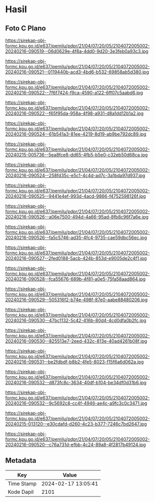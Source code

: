 # Hasil

## Foto C Plano

https://sirekap-obj-formc.kpu.go.id/e637/pemilu/pdpr/21/04/07/20/05/2104072005002-20240216-090519--06d0629e-4f8a-4dd0-9d20-3e3feb0a93c3.jpg

https://sirekap-obj-formc.kpu.go.id/e637/pemilu/pdpr/21/04/07/20/05/2104072005002-20240216-090521--0119440b-acd3-4bd6-b532-69858ab5d380.jpg

https://sirekap-obj-formc.kpu.go.id/e637/pemilu/pdpr/21/04/07/20/05/2104072005002-20240216-090522--7f6f7424-f9ca-4590-a122-6ff07c5aabd6.jpg

https://sirekap-obj-formc.kpu.go.id/e637/pemilu/pdpr/21/04/07/20/05/2104072005002-20240216-090522--f65f95da-958a-4f98-a931-d8a1dd12b1a2.jpg

https://sirekap-obj-formc.kpu.go.id/e637/pemilu/pdpr/21/04/07/20/05/2104072005002-20240216-090524--61b541a3-81ee-4219-8d19-ab9be792dc89.jpg

https://sirekap-obj-formc.kpu.go.id/e637/pemilu/pdpr/21/04/07/20/05/2104072005002-20240215-005736--5ea8fce8-dd65-4fb5-b5e0-c32eb50d68ca.jpg

https://sirekap-obj-formc.kpu.go.id/e637/pemilu/pdpr/21/04/07/20/05/2104072005002-20240216-090524--258fd35c-e5c1-4c4d-ad7c-3a1bda97d937.jpg

https://sirekap-obj-formc.kpu.go.id/e637/pemilu/pdpr/21/04/07/20/05/2104072005002-20240216-090525--9441e4ef-993d-4acd-9866-f4752598126f.jpg

https://sirekap-obj-formc.kpu.go.id/e637/pemilu/pdpr/21/04/07/20/05/2104072005002-20240216-090526--a06e7500-494d-4a66-95ad-8fb8c96f7a6e.jpg

https://sirekap-obj-formc.kpu.go.id/e637/pemilu/pdpr/21/04/07/20/05/2104072005002-20240216-090526--fa5c5746-ad35-4fc4-9735-cae59dbc56ec.jpg

https://sirekap-obj-formc.kpu.go.id/e637/pemilu/pdpr/21/04/07/20/05/2104072005002-20240216-090527--2fed0188-5acb-424b-853d-e9005de2c4f1.jpg

https://sirekap-obj-formc.kpu.go.id/e637/pemilu/pdpr/21/04/07/20/05/2104072005002-20240216-090528--fca55676-689b-4f81-a0e5-75fa58aad864.jpg

https://sirekap-obj-formc.kpu.go.id/e637/pemilu/pdpr/21/04/07/20/05/2104072005002-20240216-090529--505316f2-b74e-498f-87e0-aabe88480206.jpg

https://sirekap-obj-formc.kpu.go.id/e637/pemilu/pdpr/21/04/07/20/05/2104072005002-20240216-090530--47bc1132-5c42-416b-80d4-4cd0dfa0b2fc.jpg

https://sirekap-obj-formc.kpu.go.id/e637/pemilu/pdpr/21/04/07/20/05/2104072005002-20240216-090530--825513e7-2eed-432c-813e-40ad4261b08f.jpg

https://sirekap-obj-formc.kpu.go.id/e637/pemilu/pdpr/21/04/07/20/05/2104072005002-20240216-090531--be2fdbdf-b8b2-4fe5-8023-f15f6a6d062a.jpg

https://sirekap-obj-formc.kpu.go.id/e637/pemilu/pdpr/21/04/07/20/05/2104072005002-20240216-090532--d873fc8c-3634-40df-b104-be34df0d31b6.jpg

https://sirekap-obj-formc.kpu.go.id/e637/pemilu/pdpr/21/04/07/20/05/2104072005002-20240216-090532--9c5692c8-cc4f-4946-ae4c-a9fc3c0c3471.jpg

https://sirekap-obj-formc.kpu.go.id/e637/pemilu/pdpr/21/04/07/20/05/2104072005002-20240215-013120--e30cdafd-d260-4c23-b377-7246c7bd2647.jpg

https://sirekap-obj-formc.kpu.go.id/e637/pemilu/pdpr/21/04/07/20/05/2104072005002-20240216-090520--c76a731d-efbb-4c24-89a8-4f2817b49124.jpg


## Metadata

| Key        | Value               |
| ---------- | ------------------- |
| Time Stamp | 2024-02-17 13:05:41 |
| Kode Dapil | 2101                |



